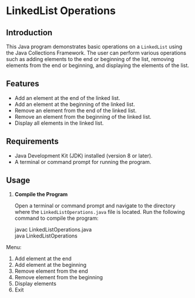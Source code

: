 # LinkedList Operations

## Introduction

This Java program demonstrates basic operations on a `LinkedList` using the Java Collections Framework. The user can perform various operations such as adding elements to the end or beginning of the list, removing elements from the end or beginning, and displaying the elements of the list.

## Features

- Add an element at the end of the linked list. <br>
- Add an element at the beginning of the linked list.<br>
- Remove an element from the end of the linked list.<br>
- Remove an element from the beginning of the linked list.<br>
- Display all elements in the linked list.<br>

## Requirements

- Java Development Kit (JDK) installed (version 8 or later).<br>
- A terminal or command prompt for running the program.<br>

## Usage

1. **Compile the Program**

   Open a terminal or command prompt and navigate to the directory where the `LinkedListOperations.java` file is located. Run the following command to compile the program:<br>


   javac LinkedListOperations.java<br>
   java LinkedListOperations <br>

Menu:<br>
1. Add element at the end<br>
2. Add element at the beginning<br>
3. Remove element from the end<br>
4. Remove element from the beginning<br>
5. Display elements<br>
6. Exit<br>

